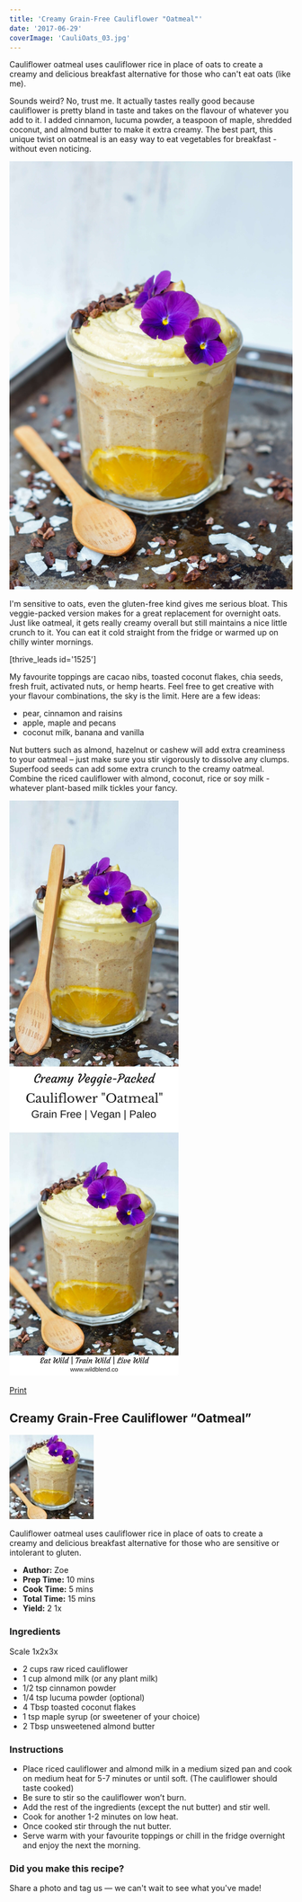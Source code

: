 ```yaml
---
title: 'Creamy Grain-Free Cauliflower "Oatmeal"'
date: '2017-06-29'
coverImage: 'CauliOats_03.jpg'
---
```


Cauliflower oatmeal uses cauliflower rice in place of oats to create a creamy and delicious breakfast alternative for those who can't eat oats (like me).

Sounds weird? No, trust me. It actually tastes really good because cauliflower is pretty bland in taste and takes on the flavour of whatever you add to it. I added cinnamon, lucuma powder, a teaspoon of maple, shredded coconut, and almond butter to make it extra creamy. The best part, this unique twist on oatmeal is an easy way to eat vegetables for breakfast - without even noticing.

![Cauliflower Oatmeal](images/CauliOats_04.jpg)

I'm sensitive to oats, even the gluten-free kind gives me serious bloat. This veggie-packed version makes for a great replacement for overnight oats. Just like oatmeal, it gets really creamy overall but still maintains a nice little crunch to it. You can eat it cold straight from the fridge or warmed up on chilly winter mornings.

\[thrive_leads id='1525'\]

My favourite toppings are cacao nibs, toasted coconut flakes, chia seeds, fresh fruit, activated nuts, or hemp hearts. Feel free to get creative with your flavour combinations, the sky is the limit. Here are a few ideas:

- pear, cinnamon and raisins
- apple, maple and pecans
- coconut milk, banana and vanilla

Nut butters such as almond, hazelnut or cashew will add extra creaminess to your oatmeal – just make sure you stir vigorously to dissolve any clumps. Superfood seeds can add some extra crunch to the creamy oatmeal. Combine the riced cauliflower with almond, coconut, rice or soy milk - whatever plant-based milk tickles your fancy.

![Cauliflower Oatmeal PIN](images/Cauliflower-Oatmeal-PIN.jpg)

[Print](http://localhost:10003/cauliflower-oatmeal/print/937/)

## Creamy Grain-Free Cauliflower “Oatmeal”

![Grain-free Cauliflower Overnight Oats](images/cauli-overnight-oats-schema.jpg)

Cauliflower oatmeal uses cauliflower rice in place of oats to create a creamy and delicious breakfast alternative for those who are sensitive or intolerant to gluten.

- **Author:** Zoe
- **Prep Time:** 10 mins
- **Cook Time:** 5 mins
- **Total Time:** 15 mins
- **Yield:** 2 1x

### Ingredients

Scale 1x2x3x

- 2 cups raw riced cauliflower
- 1 cup almond milk (or any plant milk)
- 1/2 tsp cinnamon powder
- 1/4 tsp lucuma powder (optional)
- 4 Tbsp toasted coconut flakes
- 1 tsp maple syrup (or sweetener of your choice)
- 2 Tbsp unsweetened almond butter

### Instructions

- Place riced cauliflower and almond milk in a medium sized pan and cook on medium heat for 5-7 minutes or until soft. (The cauliflower should taste cooked)
- Be sure to stir so the cauliflower won’t burn.
- Add the rest of the ingredients (except the nut butter) and stir well.
- Cook for another 1-2 minutes on low heat.
- Once cooked stir through the nut butter.
- Serve warm with your favourite toppings or chill in the fridge overnight and enjoy the next the morning.

### Did you make this recipe?

Share a photo and tag us — we can't wait to see what you've made!

<script type="text/javascript">(function(){ var buttonClass = 'tasty-recipes-scale-button', buttonActiveClass = 'tasty-recipes-scale-button-active', buttons = document.querySelectorAll('.tasty-recipes-scale-button'); if ( ! buttons ) { return; } /* frac.js (C) 2012-present SheetJS -- http://sheetjs.com */ /* bothEquals() avoids use of &&, which gets prettified by WordPress. */ var bothEquals = function( d1, d2, D ) { var ret = 0; if (d1<=D) { ret++; } if (d2<=D) { ret++; } return ret === 2; }; var frac=function frac(x,D,mixed){var n1=Math.floor(x),d1=1;var n2=n1+1,d2=1;if(x!==n1)while(bothEquals(d1,d2,D)){var m=(n1+n2)/(d1+d2);if(x===m){if(d1+d2<=D){d1+=d2;n1+=n2;d2=D+1}else if(d1>d2)d2=D+1;else d1=D+1;break}else if(x<m){n2=n1+n2;d2=d1+d2}else{n1=n1+n2;d1=d1+d2}}if(d1>D){d1=d2;n1=n2}if(!mixed)return[0,n1,d1];var q=Math.floor(n1/d1);return[q,n1-q*d1,d1]};frac.cont=function cont(x,D,mixed){var sgn=x<0?-1:1;var B=x*sgn;var P_2=0,P_1=1,P=0;var Q_2=1,Q_1=0,Q=0;var A=Math.floor(B);while(Q_1<D){A=Math.floor(B);P=A*P_1+P_2;Q=A*Q_1+Q_2;if(B-A<5e-8)break;B=1/(B-A);P_2=P_1;P_1=P;Q_2=Q_1;Q_1=Q}if(Q>D){if(Q_1>D){Q=Q_2;P=P_2}else{Q=Q_1;P=P_1}}if(!mixed)return[0,sgn*P,Q];var q=Math.floor(sgn*P/Q);return[q,sgn*P-q*Q,Q]}; buttons.forEach(function(button){ button.addEventListener('click', function(event){ event.preventDefault(); var recipe = event.target.closest('.tasty-recipes'); if ( ! recipe ) { return; } var otherButtons = recipe.querySelectorAll('.' + buttonClass); otherButtons.forEach(function(bt){ bt.classList.remove(buttonActiveClass); }); button.classList.add(buttonActiveClass); <div></div> /* Scales all scalable amounts. */ var scalables = recipe.querySelectorAll('span[data-amount]'); var buttonAmount = parseFloat( button.dataset.amount ); scalables.forEach(function(scalable){ var amount = parseFloat( scalable.dataset.amount ) * buttonAmount; if ( parseFloat( amount ) !== parseInt( amount ) ) { var amountArray = frac.cont( amount, 9, true ); var newAmount = ''; if ( amountArray[1] !== 0 ) { newAmount = amountArray[1] + '/' + amountArray[2]; } if ( newAmount ) { newAmount = ' ' + newAmount; } if ( amountArray[0] ) { newAmount = amountArray[0] + newAmount; } amount = newAmount; } if ( typeof scalable.dataset.unit !== 'undefined' ) { amount += ' ' + scalable.dataset.unit; } scalable.innerText = amount; }); /* Appends " (x2)" indicator. */ var nonNumerics = recipe.querySelectorAll('[data-has-non-numeric-amount]'); nonNumerics.forEach(function(nonNumeric){ var indicator = nonNumeric.querySelector('span[data-non-numeric-label]'); if ( indicator ) { nonNumeric.removeChild(indicator); } if ( 1 !== buttonAmount ) { var indicator = document.createElement('span'); indicator.setAttribute('data-non-numeric-label', true); var text = document.createTextNode(' (x' + buttonAmount + ')'); indicator.appendChild(text); nonNumeric.appendChild(indicator); } }); }); }); }()); <div></div></script>
